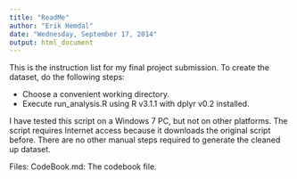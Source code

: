 ```yaml
---
title: "ReadMe"
author: "Erik Hemdal"
date: "Wednesday, September 17, 2014"
output: html_document
---
```


This is the instruction list for my final project submission.  To create the dataset, do the following steps:

- Choose a convenient working directory.
- Execute run_analysis.R using R v3.1.1 with dplyr v0.2 installed. 

I have tested this script on a Windows 7 PC, but not on other platforms.  The script requires Internet access because it downloads the original script before.  There are no other manual steps required to generate the cleaned up dataset.

Files:
CodeBook.md:  The codebook file.
